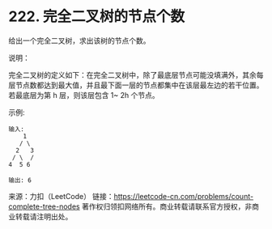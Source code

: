 # 222. 完全二叉树的节点个数

给出一个完全二叉树，求出该树的节点个数。

说明：

完全二叉树的定义如下：在完全二叉树中，除了最底层节点可能没填满外，其余每层节点数都达到最大值，并且最下面一层的节点都集中在该层最左边的若干位置。若最底层为第 h 层，则该层包含 1~ 2h 个节点。

示例:

```text
输入:
    1
   / \
  2   3
 / \  /
4  5 6

输出: 6
```

来源：力扣（LeetCode）
链接：<https://leetcode-cn.com/problems/count-complete-tree-nodes>
著作权归领扣网络所有。商业转载请联系官方授权，非商业转载请注明出处。
